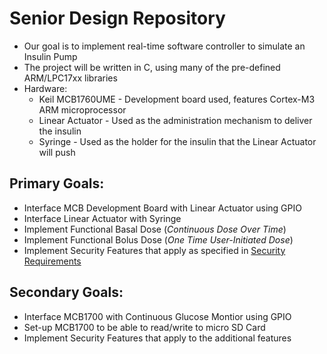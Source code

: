 # Senior Design Repository
* Our goal is to implement real-time software controller to simulate an Insulin Pump
* The project will be written in C, using many of the pre-defined ARM/LPC17xx libraries
* Hardware:
    * Keil MCB1760UME - Development board used, features Cortex-M3 ARM microprocessor
    * Linear Actuator - Used as the administration mechanism to deliver the insulin
    * Syringe - Used as the holder for the insulin that the Linear Actuator will push

## Primary Goals:
  * Interface MCB Development Board with Linear Actuator using GPIO
  * Interface Linear Actuator with Syringe
  * Implement Functional Basal Dose (*Continuous Dose Over Time*)
  * Implement Functional Bolus Dose (*One Time User-Initiated Dose*)
  * Implement Security Features that apply as specified in [Security Requirements](http://www.ncbi.nlm.nih.gov/pmc/articles/PMC3262707/)

## Secondary Goals:
  * Interface MCB1700 with Continuous Glucose Montior using GPIO
  * Set-up MCB1700 to be able to read/write to micro SD Card
  * Implement Security Features that apply to the additional features
  
